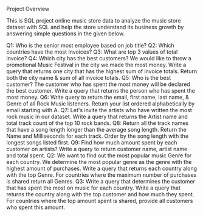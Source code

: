 Project Overview

This is SQL project online music store data to analyze the music store dataset with SQL and help the store understand its business growth by answering simple questions in the given below.

Q1: Who is the senior most employee based on job title?
Q2: Which countries have the most Invoices?
Q3: What are top 3 values of total invoice?
Q4: Which city has the best customers? We would like to throw a promotional Music Festival in the city we made the most money.  Write a query that returns one city that has the highest sum of invoice totals. Return both the city name & sum of all invoice totals.
Q5: Who is the best customer? The customer who has spent the most money will be declared the best customer. Write a query that returns the person who has spent the most money.
Q6: Write query to return the email, first name, last name, & Genre of all Rock Music listeners. Return your list ordered alphabetically by email starting with A.
Q7: Let's invite the artists who have written the most rock music in our dataset. Write a query that returns the Artist name and total track count of the top 10 rock bands.
Q8: Return all the track names that have a song length longer than the average song length. Return the Name and Milliseconds for each track. Order by the song length with the longest songs listed first.
Q9: Find how much amount spent by each customer on artists? Write a query to return customer name, artist name and total spent.
Q2: We want to find out the most popular music Genre for each country. We determine the most popular genre as the genre with the highest amount of purchases. Write a query that returns each country along with the top Genre. For countries where the maximum number of purchases is shared return all Genres.
Q3: Write a query that determines the customer that has spent the most on music for each country. Write a query that returns the country along with the top customer and how much they spent. For countries where the top amount spent is shared, provide all customers who spent this amount.
